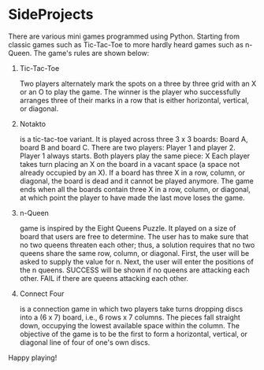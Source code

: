# SideProjects

There are various mini games programmed using Python. Starting from classic games such as Tic-Tac-Toe to more hardly heard games such as n-Queen.
The game's rules are shown below:


1. Tic-Tac-Toe

   Two players alternately mark the spots on a three by three grid with an X or an O to play the game. 
   The winner is the player who successfully arranges three of their marks in a row that is either horizontal, vertical, or diagonal.
   
2. Notakto

   is a tic-tac-toe variant. It is played across three 3 x 3 boards: Board A, board B and board C.
   There are two players: Player 1 and player 2. Player 1 always starts. Both players play the same piece: X
   Each player takes turn placing an X on the board in a vacant space (a space not already occupied by an X).
   If a board has three X in a row, column, or diagonal, the board is dead and it cannot be played anymore.
   The game ends when all the boards contain three X in a row, column, or diagonal, at which point the player to have made the last move loses the game.
   
3. n-Queen

   game is inspired by the Eight Queens Puzzle. It played on a size of board that users are free to determine. The user has to make sure
   that no two queens threaten each other; thus, a solution requires that no two queens share the same row, column, or diagonal.
   First, the user will be asked to supply the value for n. Next, the user will enter the positions of the n queens.
   SUCCESS will be shown if no queens are attacking each other. FAIL if there are queens attacking each other. 
   
4. Connect Four

   is a connection game in which two players take turns dropping discs into a (6 x 7) board, i.e., 6 rows x 7 columns. 
   The pieces fall straight down, occupying the lowest available space within the column. 
   The objective of the game is to be the first to form a horizontal, vertical, or diagonal line of four of one's own discs.
   
Happy playing!
